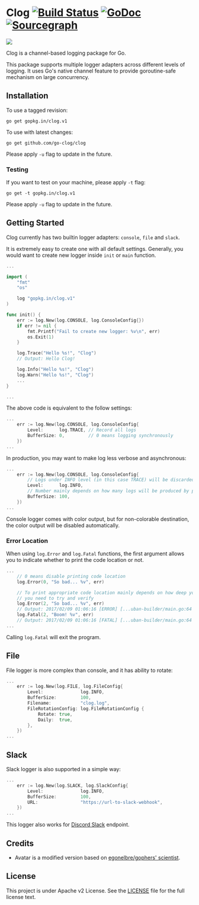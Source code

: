 # Clog [![Build Status](https://travis-ci.org/go-clog/clog.svg?branch=master)](https://travis-ci.org/go-clog/clog) [![GoDoc](https://godoc.org/gopkg.in/clog.v1?status.svg)](https://godoc.org/gopkg.in/clog.v1) [![Sourcegraph](https://sourcegraph.com/github.com/go-clog/clog/-/badge.svg)](https://sourcegraph.com/github.com/go-clog/clog?badge)

![](https://avatars1.githubusercontent.com/u/25576866?v=3&s=200)

Clog is a channel-based logging package for Go.

This package supports multiple logger adapters across different levels of logging. It uses Go's native channel feature to provide goroutine-safe mechanism on large concurrency.

## Installation

To use a tagged revision:

	go get gopkg.in/clog.v1

To use with latest changes:

	go get github.com/go-clog/clog
    
Please apply `-u` flag to update in the future.

### Testing

If you want to test on your machine, please apply `-t` flag:

	go get -t gopkg.in/clog.v1

Please apply `-u` flag to update in the future.

## Getting Started

Clog currently has two builtin logger adapters: `console`, `file` and `slack`. 

It is extremely easy to create one with all default settings. Generally, you would want to create new logger inside `init` or `main` function.

```go
...

import (
	"fmt"
	"os"

	log "gopkg.in/clog.v1"
)

func init() {
	err := log.New(log.CONSOLE, log.ConsoleConfig{})
	if err != nil {
		fmt.Printf("Fail to create new logger: %v\n", err)
		os.Exit(1)
	}

	log.Trace("Hello %s!", "Clog")
	// Output: Hello Clog!

	log.Info("Hello %s!", "Clog")
	log.Warn("Hello %s!", "Clog")
	...
}

...
```

The above code is equivalent to the follow settings:

```go
...
	err := log.New(log.CONSOLE, log.ConsoleConfig{
		Level:      log.TRACE, // Record all logs
		BufferSize: 0,         // 0 means logging synchronously
	})
...
```

In production, you may want to make log less verbose and asynchronous:

```go
...
	err := log.New(log.CONSOLE, log.ConsoleConfig{
		// Logs under INFO level (in this case TRACE) will be discarded
		Level:      log.INFO, 
		// Number mainly depends on how many logs will be produced by program, 100 is good enough
		BufferSize: 100,      
	})
...
```

Console logger comes with color output, but for non-colorable destination, the color output will be disabled automatically.

### Error Location

When using `log.Error` and `log.Fatal` functions, the first argument allows you to indicate whether to print the code location or not. 

```go
...
	// 0 means disable printing code location
	log.Error(0, "So bad... %v", err)

	// To print appropriate code location mainly depends on how deep your call stack is, 
	// you need to try and verify
	log.Error(2, "So bad... %v", err)
	// Output: 2017/02/09 01:06:16 [ERROR] [...uban-builder/main.go:64 main()] ...
	log.Fatal(2, "Boom! %v", err)
	// Output: 2017/02/09 01:06:16 [FATAL] [...uban-builder/main.go:64 main()] ...
...
```

Calling `log.Fatal` will exit the program.

## File

File logger is more complex than console, and it has ability to rotate:

```go
...
	err := log.New(log.FILE, log.FileConfig{
		Level:              log.INFO, 
		BufferSize:         100,  
		Filename:           "clog.log",  
		FileRotationConfig: log.FileRotationConfig {
			Rotate: true,
			Daily:  true,
		},
	})
...
```

## Slack

Slack logger is also supported in a simple way:

```go
...
	err := log.New(log.SLACK, log.SlackConfig{
		Level:              log.INFO, 
		BufferSize:         100,  
		URL:                "https://url-to-slack-webhook",  
	})
...
```

This logger also works for [Discord Slack](https://discordapp.com/developers/docs/resources/webhook#execute-slackcompatible-webhook) endpoint.

## Credits

- Avatar is a modified version based on [egonelbre/gophers' scientist](https://github.com/egonelbre/gophers/blob/master/vector/science/scientist.svg).

## License

This project is under Apache v2 License. See the [LICENSE](LICENSE) file for the full license text.